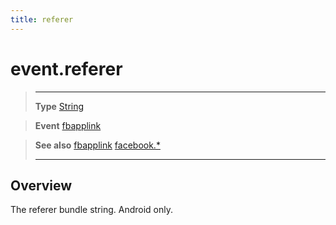 ```yaml
---
title: referer
---
```

# event.referer

> --------------------- ------------------------------------------------------------------------------------------
> __Type__              [String](https://docs.coronalabs.com/api/type/String.html)

> __Event__             [fbapplink](/plugin/facebook/event/fbapplink/)

> __See also__          [fbapplink](/plugin/facebook/event/fbapplink/)
>						[facebook.*](/plugin/facebook/)
> --------------------- ------------------------------------------------------------------------------------------

## Overview

The referer bundle string. Android only.